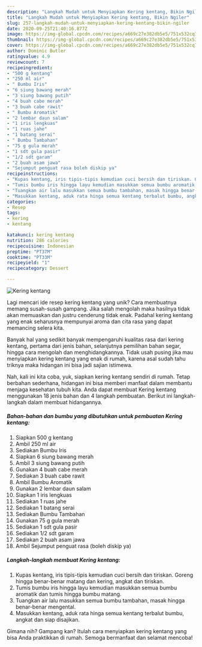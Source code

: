 ```yaml
---
description: "Langkah Mudah untuk Menyiapkan Kering kentang, Bikin Ngiler"
title: "Langkah Mudah untuk Menyiapkan Kering kentang, Bikin Ngiler"
slug: 257-langkah-mudah-untuk-menyiapkan-kering-kentang-bikin-ngiler
date: 2020-09-25T21:40:16.877Z
image: https://img-global.cpcdn.com/recipes/a669c27e382db5e5/751x532cq70/kering-kentang-foto-resep-utama.jpg
thumbnail: https://img-global.cpcdn.com/recipes/a669c27e382db5e5/751x532cq70/kering-kentang-foto-resep-utama.jpg
cover: https://img-global.cpcdn.com/recipes/a669c27e382db5e5/751x532cq70/kering-kentang-foto-resep-utama.jpg
author: Dominic Butler
ratingvalue: 4.9
reviewcount: 7
recipeingredient:
- "500 g kentang"
- "250 ml air"
- " Bumbu Iris"
- "6 siung bawang merah"
- "3 siung bawang putih"
- "4 buah cabe merah"
- "3 buah cabe rawit"
- " Bumbu Aromatik"
- "2 lembar daun salam"
- "1 iris lengkuas"
- "1 ruas jahe"
- "1 batang serai"
- " Bumbu Tambahan"
- "75 g gula merah"
- "1 sdt gula pasir"
- "1/2 sdt garam"
- "2 buah asam jawa"
- "Sejumput penguat rasa boleh diskip ya"
recipeinstructions:
- "Kupas kentang, iris tipis-tipis kemudian cuci bersih dan tiriskan. Goreng hingga benar-benar matang dan kering, angkat dan tiriskan."
- "Tumis bumbu iris hingga layu kemudian masukkan semua bumbu aromatik dan tumis hingga bumbu matang."
- "Tuangkan air lalu masukkan semua bumbu tambahan, masak hingga benar-benar mengental."
- "Masukkan kentang, aduk rata hinga semua kentang terbalut bumbu, angkat dan siap disajikan."
categories:
- Resep
tags:
- kering
- kentang

katakunci: kering kentang 
nutrition: 286 calories
recipecuisine: Indonesian
preptime: "PT37M"
cooktime: "PT33M"
recipeyield: "1"
recipecategory: Dessert

---
```



![Kering kentang](https://img-global.cpcdn.com/recipes/a669c27e382db5e5/751x532cq70/kering-kentang-foto-resep-utama.jpg)

Lagi mencari ide resep kering kentang yang unik? Cara membuatnya memang susah-susah gampang. Jika salah mengolah maka hasilnya tidak akan memuaskan dan justru cenderung tidak enak. Padahal kering kentang yang enak seharusnya mempunyai aroma dan cita rasa yang dapat memancing selera kita.

Banyak hal yang sedikit banyak mempengaruhi kualitas rasa dari kering kentang, pertama dari jenis bahan, selanjutnya pemilihan bahan segar, hingga cara mengolah dan menghidangkannya. Tidak usah pusing jika mau menyiapkan kering kentang yang enak di rumah, karena asal sudah tahu triknya maka hidangan ini bisa jadi sajian istimewa.




Nah, kali ini kita coba, yuk, siapkan kering kentang sendiri di rumah. Tetap berbahan sederhana, hidangan ini bisa memberi manfaat dalam membantu menjaga kesehatan tubuh kita. Anda dapat membuat Kering kentang menggunakan 18 jenis bahan dan 4 langkah pembuatan. Berikut ini langkah-langkah dalam membuat hidangannya.

<!--inarticleads1-->

##### Bahan-bahan dan bumbu yang dibutuhkan untuk pembuatan Kering kentang:

1. Siapkan 500 g kentang
1. Ambil 250 ml air
1. Sediakan  Bumbu Iris
1. Siapkan 6 siung bawang merah
1. Ambil 3 siung bawang putih
1. Gunakan 4 buah cabe merah
1. Sediakan 3 buah cabe rawit
1. Ambil  Bumbu Aromatik
1. Gunakan 2 lembar daun salam
1. Siapkan 1 iris lengkuas
1. Sediakan 1 ruas jahe
1. Sediakan 1 batang serai
1. Sediakan  Bumbu Tambahan
1. Gunakan 75 g gula merah
1. Sediakan 1 sdt gula pasir
1. Sediakan 1/2 sdt garam
1. Sediakan 2 buah asam jawa
1. Ambil Sejumput penguat rasa (boleh diskip ya)




<!--inarticleads2-->

##### Langkah-langkah membuat Kering kentang:

1. Kupas kentang, iris tipis-tipis kemudian cuci bersih dan tiriskan. Goreng hingga benar-benar matang dan kering, angkat dan tiriskan.
1. Tumis bumbu iris hingga layu kemudian masukkan semua bumbu aromatik dan tumis hingga bumbu matang.
1. Tuangkan air lalu masukkan semua bumbu tambahan, masak hingga benar-benar mengental.
1. Masukkan kentang, aduk rata hinga semua kentang terbalut bumbu, angkat dan siap disajikan.




Gimana nih? Gampang kan? Itulah cara menyiapkan kering kentang yang bisa Anda praktikkan di rumah. Semoga bermanfaat dan selamat mencoba!
